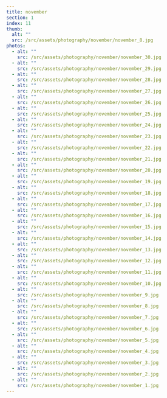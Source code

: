```yaml
---
title: november
section: 1
index: 11
thumb:
  alt: ""
  src: /src/assets/photography/november/november_8.jpg
photos:
  - alt: ""
    src: /src/assets/photography/november/november_30.jpg
  - alt: ""
    src: /src/assets/photography/november/november_29.jpg
  - alt: ""
    src: /src/assets/photography/november/november_28.jpg
  - alt: ""
    src: /src/assets/photography/november/november_27.jpg
  - alt: ""
    src: /src/assets/photography/november/november_26.jpg
  - alt: ""
    src: /src/assets/photography/november/november_25.jpg
  - alt: ""
    src: /src/assets/photography/november/november_24.jpg
  - alt: ""
    src: /src/assets/photography/november/november_23.jpg
  - alt: ""
    src: /src/assets/photography/november/november_22.jpg
  - alt: ""
    src: /src/assets/photography/november/november_21.jpg
  - alt: ""
    src: /src/assets/photography/november/november_20.jpg
  - alt: ""
    src: /src/assets/photography/november/november_19.jpg
  - alt: ""
    src: /src/assets/photography/november/november_18.jpg
  - alt: ""
    src: /src/assets/photography/november/november_17.jpg
  - alt: ""
    src: /src/assets/photography/november/november_16.jpg
  - alt: ""
    src: /src/assets/photography/november/november_15.jpg
  - alt: ""
    src: /src/assets/photography/november/november_14.jpg
  - alt: ""
    src: /src/assets/photography/november/november_13.jpg
  - alt: ""
    src: /src/assets/photography/november/november_12.jpg
  - alt: ""
    src: /src/assets/photography/november/november_11.jpg
  - alt: ""
    src: /src/assets/photography/november/november_10.jpg
  - alt: ""
    src: /src/assets/photography/november/november_9.jpg
  - alt: ""
    src: /src/assets/photography/november/november_8.jpg
  - alt: ""
    src: /src/assets/photography/november/november_7.jpg
  - alt: ""
    src: /src/assets/photography/november/november_6.jpg
  - alt: ""
    src: /src/assets/photography/november/november_5.jpg
  - alt: ""
    src: /src/assets/photography/november/november_4.jpg
  - alt: ""
    src: /src/assets/photography/november/november_3.jpg
  - alt: ""
    src: /src/assets/photography/november/november_2.jpg
  - alt: ""
    src: /src/assets/photography/november/november_1.jpg
---
```

